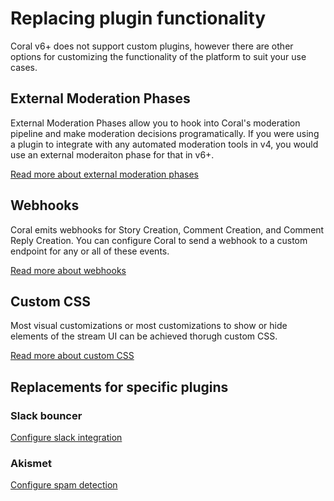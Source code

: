 # Replacing plugin functionality

Coral v6+ does not support custom plugins, however there are other options for customizing the functionality of the platform to suit your use cases.

## External Moderation Phases

External Moderation Phases allow you to hook into Coral's moderation pipeline and make moderation decisions programatically. If you were using a plugin to integrate with any automated moderation tools in v4, you would use an external moderaiton phase for that in v6+.

[Read more about external moderation phases]()

## Webhooks

Coral emits webhooks for Story Creation, Comment Creation, and Comment Reply Creation. You can configure Coral to send a webhook to a custom endpoint for any or all of these events.

[Read more about webhooks]()

## Custom CSS

Most visual customizations or most customizations to show or hide elements of the stream UI can be achieved thorugh custom CSS.

[Read more about custom CSS](https://docs.coralproject.net/css)

## Replacements for specific plugins

### Slack bouncer

[Configure slack integration](https://docs.coralproject.net/slack)

### Akismet

[Configure spam detection](https://docs.coralproject.net/administration#spam-detection-filter)
